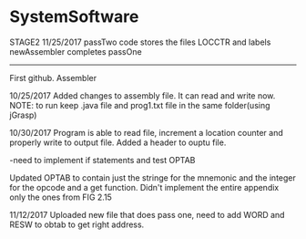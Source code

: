 # SystemSoftware

STAGE2
11/25/2017
passTwo code stores the files LOCCTR and labels
newAssembler completes passOne


-------------------------------------------------------------------------------------------------
First github.
Assembler

10/25/2017
Added changes to assembly file. It can read and write now.
NOTE: to run keep .java file and prog1.txt file in the same folder(using jGrasp)


10/30/2017
Program is able to read file, increment a location counter and properly write to output file.
Added a header to ouptu file.

-need to implement if statements and test OPTAB

Updated OPTAB to contain just the stringe for the mnemonic and the integer for the opcode
and a get function. Didn't implement the entire appendix only the ones from FIG 2.15

11/12/2017
Uploaded new file that does pass one, need to add WORD and RESW to obtab to get right address.
